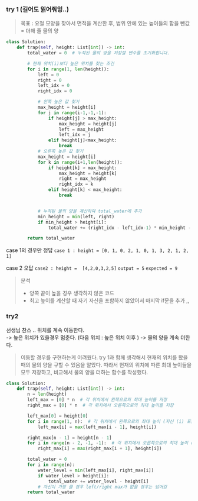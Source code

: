 ### try 1 (길어도 읽어줘잉..)
> 목표 : 요철 모양을 찾아서 면적을 계산한 후, 범위 안에 있는 높이들의 합을 뺀값 = 더해 줄 물의 양

```py
class Solution:
    def trap(self, height: List[int]) -> int:
        total_water = 0  # 누적된 물의 양을 저장할 변수를 초기화합니다.

        # 현재 위치(i)보다 높은 위치를 찾는 조건
        for i in range(1, len(height)):
            left = 0
            right = 0
            left_idx = 0
            right_idx = 0

            # 왼쪽 높은 값 찾기
            max_height = height[i]
            for j in range(i-1,-1,-1):
                if height[j] > max_height:
                    max_height = height[j]
                    left = max_height
                    left_idx = j
                elif height[j]<max_height:
                    break
            # 오른쪽 높은 값 찾기
            max_height = height[i]
            for k in range(i+1,len(height)):
                if height[k] > max_height:
                    max_height = height[k]
                    right = max_height
                    right_idx = k
                elif height[k] < max_height:
                    break


            # 누적된 물의 양을 계산하여 total_water에 추가
            min_height = min(left, right)
            if min_height > height[i]:
                total_water += (right_idx - left_idx-1) * min_height - sum(height[left_idx+1:right_idx])

        return total_water
```
case 1의 경우만 정답
`case 1 : height = [0, 1, 0, 2, 1, 0, 1, 3, 2, 1, 2, 1]`  

case 2 오답
`case2 : height =  [4,2,0,3,2,5]`
`output = 5`
`expected = 9`  

> 분석
> - 양쪽 끝이 높을 경우 생각하지 않은 코드  
> - 최고 높이를 계산할 때 자기 자신을 포함하지 않았어서 마지막 if문을 추가 ,,


### try2

선생님 찬스 .. 
위치를 계속 이동한다.   
-> 높은 위치가 있을경우 멈춘다. (다음 위치 : 높은 위치 이후 )
-> 물의 양을 계속 더한다.

> 이동할 경우를 구현하는게 어려웠다.
> try 1과 함께 생각해서 현재의 위치를 봤을 때의 물의 양을 구할 수 있음을 알았다.
> 따라서 현재의 위치에 따른 최대 높이들을 모두 저장하고, 비교해서 물의 양을 더하는 함수를 작성했다. 

```py
class Solution:
    def trap(self, height: List[int]) -> int:
        n = len(height)
        left_max = [0] * n  # 각 위치에서 왼쪽으로의 최대 높이를 저장
        right_max = [0] * n  # 각 위치에서 오른쪽으로의 최대 높이를 저장

        left_max[0] = height[0]
        for i in range(1, n):  # 각 위치에서 왼쪽으로의 최대 높이 (자신 (i) 포함 X)
            left_max[i] = max(left_max[i - 1], height[i])

        right_max[n - 1] = height[n - 1]
        for i in range(n - 2, -1, -1):  # 각 위치에서 오른쪽으로의 최대 높이 (자신 (i) 포함 X)
            right_max[i] = max(right_max[i + 1], height[i])

        total_water = 0
        for i in range(n):
            water_level = min(left_max[i], right_max[i])
            if water_level > height[i]:
                total_water += water_level - height[i]
            # 자신이 가장 클 경우 left/right max가 없을 경우는 넘어감
        return total_water
```